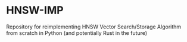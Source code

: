 # HNSW-IMP
Repository for reimplementing HNSW Vector Search/Storage Algorithm from scratch in Python (and potentially Rust in the future)
